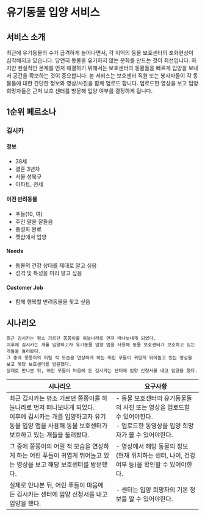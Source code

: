 # 유기동물 입양 서비스
## 서비스 소개
최근에 유기동물의 수가 급격하게 늘어나면서, 각 지역의 동물 보호센터의 포화현상이 심각해지고 있습니다.
당연히 동물을 유기하지 않는 문화를 만드는 것이 최선입니다. 
하지만 현실적인 문제를 먼저 해결하기 위해서는 보호센터의 동물들을 빠르게 입양을 보내서 공간을 확보하는 것이 중요합니다.
본 서비스는 보호센터 직원 또는 봉사자들이 각 동물들에 대한 간단한 정보와 영상/사진을 함께 업로드 합니다.
업로드한 영상을 보고 입양 희망자들은 근처 보호 센터를 방문해 입양 여부를 결정하게 됩니다.

## 1순위 페르소나
### 김시카
#### 정보
- 38세
- 결혼 3년차
- 서울 성북구
- 아파트, 전세
#### 이전 반려동물
- 푸들(10, 여)
- 주인 말을 잘들음
- 중성화 완료
- 펫샵에서 입양
#### Needs
- 동물의 건강 상태를 제대로 알고 싶음
- 성격 및 특성을 미리 알고 싶음
#### Customer Job
- 함께 행복할 반려동물을 찾고 싶음 

## 시나리오
```
최근 김시카는 평소 기르던 쫑쫑이를 하늘나라로 먼저 떠나보내게 되었다. 
이후에 김시카는 개를 입양하고자 유기동물 입양 앱을 사용해 동물 보호센터가 보호하고 있는 개들을 둘러봤다.
그 중에 쫑쫑이의 어릴 적 모습을 연상하게 하는 어린 푸들이 귀엽게 뛰어놀고 있는 영상을 보고 해당 보호센터를 방문했다.
실제로 만나본 뒤, 어린 푸들이 마음에 든 김시카는 센터에 입양 신청서를 내고 입양을 했다. 
```

|시나리오|요구사항|
|-----|-----|
|최근 김시카는 평소 기르던 쫑쫑이를 하늘나라로 먼저 떠나보내게 되었다. <br/> 이후에 김시카는 개를 입양하고자 유기동물 입양 앱을 사용해 동물 보호센터가 보호하고 있는 개들을 둘러봤다.| - 동물 보호센터의 유기동물들의 사진 또는 영상을 업로드할 수 있어야한다. <br/> - 업로드한 동영상을 입양 희망자가 볼 수 있어야한다.|
|그 중에 쫑쫑이의 어릴 적 모습을 연상하게 하는 어린 푸들이 귀엽게 뛰어놀고 있는 영상을 보고 해당 보호센터를 방문했다.|- 영상에서 해당 동물의 정보(현재 위치하는 센터, 나이, 건강 여부 등)을 확인할 수 있어야한다.|
|실제로 만나본 뒤, 어린 푸들이 마음에 든 김시카는 센터에 입양 신청서를 내고 입양을 했다. |- 센터는 입양 희망자의 기본 정보를 알 수 있어야한다.|

